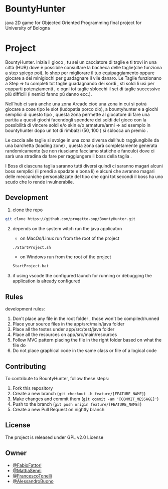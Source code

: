 # BountyHunter

java 2D game for Objected Oriented Programming final project for University of Bologna

# Project

BountyHunter.
Inizia il gioco , tu sei un cacciatore di taglie e ti trovi in una città (HUB) dove è possibile consultare la bacheca delle taglie(che funziona a step spiego poi), lo shop per migliorare il tuo equipaggiamento oppure giocare a dei minigiochi per guadagnare il vile danaro.
Le Taglie funzionano a Step => tu completi tot taglie guadagnando dei sordi , sti soldi li usi per copparti potenziamenti , e ogni tot taglie sblocchi il set di taglie successive più difficili (i nemici fanno pù danno ecc.).

Nell’hub ci sarà anche una zona Arcade cioè una zona in cui si potrà giocare a cose tipo le slot (ludopatia porco dio), a bountyhunter e a giochi semplici di questo tipo , questa zona permette al giocatore di fare una partita a questi giochi facendogli spendere dei soldi del gioco con la possibilità di vincere soldi e/o skin e/o armature/armi => ad esempio in bountyhunter dopo un tot di rimbalzi (50, 100 ) si sblocca un premio .

Le caccia alle taglie si svolge in una zona diversa dall’hub raggiungibile da una barchetta (loading zone) , questa zona sarà completamente generata randomicamente (se non riusciamo facciamo statiche e fanculo) dove ci sarà una stradina da fare per raggiungere il boss della taglia .

I Boss di ciascuna taglia saranno tutti diversi quindi ci saranno magari alcuni boss semplici (li prendi a spadate e bona li) e alcuni che avranno magari delle meccaniche personalizzate del tipo che ogni tot secondi il boss ha uno scudo che lo rende invulnerabile.

## Development

1. clone the repo
```bash
git clone https://github.com/progetto-oop/BountyHunter.git
```

2. depends on the system witch run the java applicaton

    - on MacOs/Linux run from the root of the project
    ```bash
    ./StartProject.sh
    ```
    - on Windows run from the root of the project
    ```bash
    StartProject.bat
    ```
    
3. if using vscode the configured launch for running or debugging the application is already configured

## Rules

development rules:

1. Don't place any file in the root folder , those won't be compiled/runned
2. Place your source files in the app/src/main/java folder
3. Place all the testes under app/src/test/java folder
4. Place all the resources on app/src/main/resources
5. Follow MVC pattern placing the file in the right folder based on what the file do
6. Do not place graphical code in the same class or file of a logical code

## Contributing

To contribute to BountyHunter, follow these steps:

1. Fork this repository
2. Create a new branch (`git checkout -b feature/[FEATURE_NAME]`)
3. Make changes and commit them (`git commit -am '[COMMIT_MESSAGE]'`)
4. Push to the branch (`git push origin feature/[FEATURE_NAME]`)
5. Create a new Pull Request on nightly branch

## License

The project is released under GPL v2.0 License

## Owner

-   [@FabioFattori](https://github.com/FabioFattori)
-   [@MattiaSenni](https://github.com/mtttia)
-   [@FrancescoTonelli](https://github.com/FrancescoTonelli)
-   [@AlessandroBuono](https://github.com/AlessandroCrazy)
